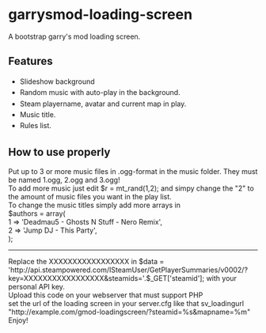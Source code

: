 # garrysmod-loading-screen
A bootstrap garry's mod loading screen.

<h2>Features</h2>
<ul style="line-height: 1.6;">   		
<li>Slideshow background</li>
<li>Random music with auto-play in the background.</li>
<li>Steam playername, avatar and current map in play.</li>
<li>Music title.</li>
<li>Rules list.</li>
 </ul>
                    
<h2>How to use properly</h2>
Put up to 3 or more music files in .ogg-format in the music folder. They must be named 1.ogg, 2.ogg and 3.ogg!<br>
To add more music just edit $r       = mt_rand(1,2); and simpy change the "2" to the amount of music files you want in the play list.<br>
To change the music titles simply add more arrays in <br>
$authors = array(<br>
    1 => 'Deadmau5 - Ghosts N Stuff - Nero Remix',<br>
	2 => 'Jump DJ - This Party',<br>
);<br>
<hr>
Replace the XXXXXXXXXXXXXXXXX in $data = 'http://api.steampowered.com/ISteamUser/GetPlayerSummaries/v0002/?key=XXXXXXXXXXXXXXXXX&steamids='.$_GET['steamid']; with your personal API key.<br>
Upload this code on your webserver that must support PHP<br>
set the url of the loading screen in your server.cfg like that sv_loadingurl "http://example.com/gmod-loadingscreen/?steamid=%s&mapname=%m"<br>
Enjoy!

